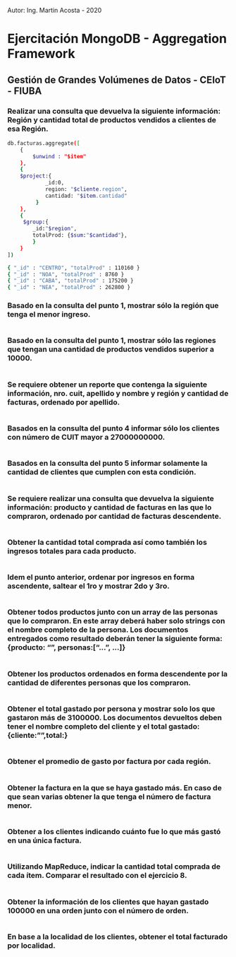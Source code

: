 Autor: Ing. Martin Acosta - 2020

# Ejercitación MongoDB - Aggregation Framework
## Gestión de Grandes Volúmenes de Datos - CEIoT - FIUBA
### Realizar una consulta que devuelva la siguiente información: Región y cantidad total de productos vendidos a clientes de esa Región.
```sh
db.facturas.aggregate([
    {
        $unwind : "$item"
    },
    {
    $project:{
            _id:0,     
            region: "$cliente.region",
            cantidad: "$item.cantidad"
         }
    },
    {
     $group:{
        _id:"$region",
        totalProd: {$sum:"$cantidad"},
        }
    }
])
```
```sh
{ "_id" : "CENTRO", "totalProd" : 110160 }
{ "_id" : "NOA", "totalProd" : 8760 }
{ "_id" : "CABA", "totalProd" : 175200 }
{ "_id" : "NEA", "totalProd" : 262800 }
```
### Basado en la consulta del punto 1, mostrar sólo la región que tenga el menor ingreso.
```sh

```
### Basado en la consulta del punto 1, mostrar sólo las regiones que tengan una cantidad de productos vendidos superior a 10000.
```sh

```
### Se requiere obtener un reporte que contenga la siguiente información, nro. cuit, apellido y nombre y región y cantidad de facturas, ordenado por apellido.
```sh

```
### Basados en la consulta del punto 4 informar sólo los clientes con número de CUIT mayor a 27000000000.
```sh

```
### Basados en la consulta del punto 5 informar solamente la cantidad de clientes que cumplen con esta condición.
```sh

```
### Se requiere realizar una consulta que devuelva la siguiente información: producto y cantidad de facturas en las que lo compraron, ordenado por cantidad de facturas descendente.
```sh

```
### Obtener la cantidad total comprada así como también los ingresos totales para cada producto.
```sh

```
### Idem el punto anterior, ordenar por ingresos en forma ascendente, saltear el 1ro y mostrar 2do y 3ro.
```sh

```
### Obtener todos productos junto con un array de las personas que lo compraron. En este array deberá haber solo strings con el nombre completo de la persona. Los documentos entregados como resultado deberán tener la siguiente forma: {producto: “<nombre>”, personas:[“...”, ...]}
```sh

```
### Obtener los productos ordenados en forma descendente por la cantidad de diferentes personas que los compraron.
```sh

```
### Obtener el total gastado por persona y mostrar solo los que gastaron más de 3100000. Los documentos devueltos deben tener el nombre completo del cliente y el total gastado: {cliente:”<nombreCompleto>”,total:<num>}
```sh

```
### Obtener el promedio de gasto por factura por cada región.
```sh

```
### Obtener la factura en la que se haya gastado más. En caso de que sean varias obtener la que tenga el número de factura menor.
```sh

```
### Obtener a los clientes indicando cuánto fue lo que más gastó en una única factura.
```sh

```
### Utilizando MapReduce, indicar la cantidad total comprada de cada ítem. Comparar el resultado con el ejercicio 8.
```sh

```
### Obtener la información de los clientes que hayan gastado 100000 en una orden junto con el número de orden.
```sh

```
### En base a la localidad de los clientes, obtener el total facturado por localidad.
```sh

```
